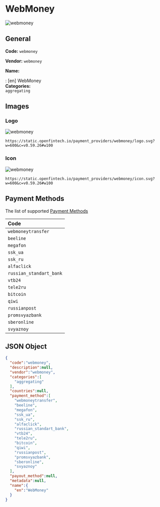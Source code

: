 
# WebMoney 
![webmoney](https://static.openfintech.io/payment_providers/webmoney/logo.svg?w=600&c=v0.59.26#w100)  

## General 
 
**Code:** `webmoney`  
 
**Vendor:** `webmoney`  
 
**Name:**  
 
:	[en] WebMoney  
**Categories:**  
`aggregating`  
 

## Images 

### Logo 
 
![webmoney](https://static.openfintech.io/payment_providers/webmoney/logo.svg?w=600&c=v0.59.26#w100)  

```
https://static.openfintech.io/payment_providers/webmoney/logo.svg?w=600&c=v0.59.26#w100
```  

### Icon 
 
![webmoney](https://static.openfintech.io/payment_providers/webmoney/icon.svg?w=600&c=v0.59.26#w100)  

```
https://static.openfintech.io/payment_providers/webmoney/icon.svg?w=600&c=v0.59.26#w100
```  

## Payment Methods 
 
The list of supported  [Payment Methods](#) 

|Code| 
|:---| 
|`webmoneytransfer` | 
|`beeline` | 
|`megafon` | 
|`ssk_ua` | 
|`ssk_ru` | 
|`alfaclick` | 
|`russian_standart_bank` | 
|`vtb24` | 
|`tele2ru` | 
|`bitcoin` | 
|`qiwi` | 
|`russianpost` | 
|`promsvyazbank` | 
|`sberonline` | 
|`svyaznoy` | 
 

## JSON Object 

```json
{
  "code":"webmoney",
  "description":null,
  "vendor":"webmoney",
  "categories":[
    "aggregating"
  ],
  "countries":null,
  "payment_method":[
    "webmoneytransfer",
    "beeline",
    "megafon",
    "ssk_ua",
    "ssk_ru",
    "alfaclick",
    "russian_standart_bank",
    "vtb24",
    "tele2ru",
    "bitcoin",
    "qiwi",
    "russianpost",
    "promsvyazbank",
    "sberonline",
    "svyaznoy"
  ],
  "payout_method":null,
  "metadata":null,
  "name":{
    "en":"WebMoney"
  }
}
```  
